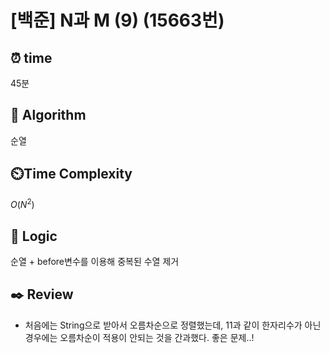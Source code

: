 # [백준] N과 M (9) (15663번)

## ⏰  **time**
45분

## :pushpin: **Algorithm**
순열

## ⏲️**Time Complexity**
$O(N^2)$

## :round_pushpin: **Logic**
순열 + before변수를 이용해 중복된 수열 제거

## :black_nib: **Review**
- 처음에는 String으로 받아서 오름차순으로 정렬했는데, 11과 같이 한자리수가 아닌 경우에는 오름차순이 적용이 안되는 것을 간과했다. 좋은 문제..!
